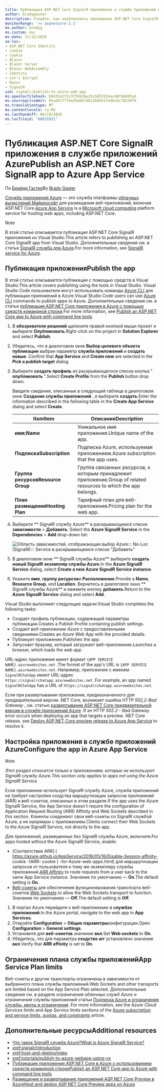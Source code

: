 ```yaml
---
title: Публикация ASP.NET Core SignalR приложения в службе приложений Azure
author: bradygaster
description: Узнайте, как опубликовать приложение ASP.NET Core SignalR в службе приложений Azure.
monikerRange: '>= aspnetcore-2.1'
ms.author: bradyg
ms.custom: mvc
ms.date: 11/12/2019
no-loc:
- ASP.NET Core Identity
- cookie
- Cookie
- Blazor
- Blazor Server
- Blazor WebAssembly
- Identity
- Let's Encrypt
- Razor
- SignalR
uid: signalr/publish-to-azure-web-app
ms.openlocfilehash: b9d32e2f3c37f652be15c5857d14ac48f66695ad
ms.sourcegitcommit: 65add17f74a29a647d812b04517e46cbc78258f9
ms.translationtype: MT
ms.contentlocale: ru-RU
ms.lasthandoff: 08/19/2020
ms.locfileid: "88631931"
---
```

# <a name="publish-an-aspnet-core-no-locsignalr-app-to-azure-app-service"></a><span data-ttu-id="30252-103">Публикация ASP.NET Core SignalR приложения в службе приложений Azure</span><span class="sxs-lookup"><span data-stu-id="30252-103">Publish an ASP.NET Core SignalR app to Azure App Service</span></span>

<span data-ttu-id="30252-104">По [Брейди Гастер](https://twitter.com/bradygaster)</span><span class="sxs-lookup"><span data-stu-id="30252-104">By [Brady Gaster](https://twitter.com/bradygaster)</span></span>

<span data-ttu-id="30252-105">[Служба приложений Azure](/azure/app-service/app-service-web-overview) — это служба платформы [облачных вычислений Майкрософт](https://azure.microsoft.com/) для размещения веб-приложений, включая ASP.NET Core.</span><span class="sxs-lookup"><span data-stu-id="30252-105">[Azure App Service](/azure/app-service/app-service-web-overview) is a [Microsoft cloud computing](https://azure.microsoft.com/) platform service for hosting web apps, including ASP.NET Core.</span></span>

> [!NOTE]
> <span data-ttu-id="30252-106">В этой статье описывается публикация ASP.NET Core SignalR приложения из Visual Studio.</span><span class="sxs-lookup"><span data-stu-id="30252-106">This article refers to publishing an ASP.NET Core SignalR app from Visual Studio.</span></span> <span data-ttu-id="30252-107">Дополнительные сведения см. в статье [ SignalR служба для Azure](https://azure.microsoft.com/services/signalr-service).</span><span class="sxs-lookup"><span data-stu-id="30252-107">For more information, see [SignalR service for Azure](https://azure.microsoft.com/services/signalr-service).</span></span>

## <a name="publish-the-app"></a><span data-ttu-id="30252-108">Публикация приложения</span><span class="sxs-lookup"><span data-stu-id="30252-108">Publish the app</span></span>

<span data-ttu-id="30252-109">В этой статье описывается публикация с помощью средств в Visual Studio.</span><span class="sxs-lookup"><span data-stu-id="30252-109">This article covers publishing using the tools in Visual Studio.</span></span> <span data-ttu-id="30252-110">Visual Studio Code пользователи могут использовать команды [Azure CLI](/cli/azure) для публикации приложений в Azure.</span><span class="sxs-lookup"><span data-stu-id="30252-110">Visual Studio Code users can use [Azure CLI](/cli/azure) commands to publish apps to Azure.</span></span> <span data-ttu-id="30252-111">Дополнительные сведения см. в статье [публикация ASP.NET Core приложения в Azure с помощью средств командной строки](/azure/app-service/app-service-web-get-started-dotnet).</span><span class="sxs-lookup"><span data-stu-id="30252-111">For more information, see [Publish an ASP.NET Core app to Azure with command line tools](/azure/app-service/app-service-web-get-started-dotnet).</span></span>

1. <span data-ttu-id="30252-112">В **обозревателе решений** щелкните правой кнопкой мыши проект и выберите **Опубликовать**.</span><span class="sxs-lookup"><span data-stu-id="30252-112">Right-click on the project in **Solution Explorer** and select **Publish**.</span></span>

1. <span data-ttu-id="30252-113">Убедитесь, что в диалоговом окне **Выбор целевого объекта публикации** выбран параметр **служба приложений** и **создать новые** .</span><span class="sxs-lookup"><span data-stu-id="30252-113">Confirm that **App Service** and **Create new** are selected in the **Pick a publish target** dialog.</span></span>

1. <span data-ttu-id="30252-114">Выберите **создать профиль** из раскрывающегося списка кнопка " **опубликовать** ".</span><span class="sxs-lookup"><span data-stu-id="30252-114">Select **Create Profile** from the **Publish** button drop down.</span></span>

   <span data-ttu-id="30252-115">Введите сведения, описанные в следующей таблице в диалоговом окне **Создание службы приложений** , и выберите **создать**.</span><span class="sxs-lookup"><span data-stu-id="30252-115">Enter the information described in the following table in the **Create App Service** dialog and select **Create**.</span></span>

   | <span data-ttu-id="30252-116">Item</span><span class="sxs-lookup"><span data-stu-id="30252-116">Item</span></span>               | <span data-ttu-id="30252-117">Описание</span><span class="sxs-lookup"><span data-stu-id="30252-117">Description</span></span> |
   | ------------------ | ----------- |
   | <span data-ttu-id="30252-118">**имя**;</span><span class="sxs-lookup"><span data-stu-id="30252-118">**Name**</span></span>           | <span data-ttu-id="30252-119">Уникальное имя приложения.</span><span class="sxs-lookup"><span data-stu-id="30252-119">Unique name of the app.</span></span> |
   | <span data-ttu-id="30252-120">**Подписка**</span><span class="sxs-lookup"><span data-stu-id="30252-120">**Subscription**</span></span>   | <span data-ttu-id="30252-121">Подписка Azure, используемая приложением.</span><span class="sxs-lookup"><span data-stu-id="30252-121">Azure subscription that the app uses.</span></span> |
   | <span data-ttu-id="30252-122">**Группа ресурсов**</span><span class="sxs-lookup"><span data-stu-id="30252-122">**Resource Group**</span></span> | <span data-ttu-id="30252-123">Группа связанных ресурсов, к которым принадлежит приложение.</span><span class="sxs-lookup"><span data-stu-id="30252-123">Group of related resources to which the app belongs.</span></span> |
   | <span data-ttu-id="30252-124">**План размещения**</span><span class="sxs-lookup"><span data-stu-id="30252-124">**Hosting Plan**</span></span>   | <span data-ttu-id="30252-125">Тарифный план для веб-приложения.</span><span class="sxs-lookup"><span data-stu-id="30252-125">Pricing plan for the web app.</span></span> |

1. <span data-ttu-id="30252-126">Выберите \*\* SignalR службу Azure\*\* в раскрывающемся списке **зависимости**  >  **Добавить** :</span><span class="sxs-lookup"><span data-stu-id="30252-126">Select the **Azure SignalR Service** in the **Dependencies** > **Add** drop-down list:</span></span>

   ![Область зависимостей, отображающая выбор Azure::: No-Loc (SignalR)::: Service в раскрывающемся списке "Добавить"](publish-to-azure-web-app/_static/signalr-service-dependency.png)

1. <span data-ttu-id="30252-128">В диалоговом окне \*\* SignalR службы Azure\*\* выберите **создать новый SignalR экземпляр службы Azure**.</span><span class="sxs-lookup"><span data-stu-id="30252-128">In the **Azure SignalR Service** dialog, select **Create a new Azure SignalR Service instance**.</span></span>

1. <span data-ttu-id="30252-129">Укажите **имя**, **группу ресурсов**и **Расположение**.</span><span class="sxs-lookup"><span data-stu-id="30252-129">Provide a **Name**, **Resource Group**, and **Location**.</span></span> <span data-ttu-id="30252-130">Вернитесь в диалоговое окно \*\* SignalR службы Azure\*\* и нажмите кнопку **добавить**.</span><span class="sxs-lookup"><span data-stu-id="30252-130">Return to the **Azure SignalR Service** dialog and select **Add**.</span></span>

<span data-ttu-id="30252-131">Visual Studio выполняет следующие задачи:</span><span class="sxs-lookup"><span data-stu-id="30252-131">Visual Studio completes the following tasks:</span></span>

* <span data-ttu-id="30252-132">Создает профиль публикации, содержащий параметры публикации.</span><span class="sxs-lookup"><span data-stu-id="30252-132">Creates a Publish Profile containing publish settings.</span></span>
* <span data-ttu-id="30252-133">Создает *веб-приложение Azure* с предоставленными сведениями.</span><span class="sxs-lookup"><span data-stu-id="30252-133">Creates an *Azure Web App* with the provided details.</span></span>
* <span data-ttu-id="30252-134">Публикует приложение.</span><span class="sxs-lookup"><span data-stu-id="30252-134">Publishes the app.</span></span>
* <span data-ttu-id="30252-135">Запускает браузер, который загружает веб-приложение.</span><span class="sxs-lookup"><span data-stu-id="30252-135">Launches a browser, which loads the web app.</span></span>

<span data-ttu-id="30252-136">URL-адрес приложения имеет формат `{APP SERVICE NAME}.azurewebsites.net` .</span><span class="sxs-lookup"><span data-stu-id="30252-136">The format of the app's URL is `{APP SERVICE NAME}.azurewebsites.net`.</span></span> <span data-ttu-id="30252-137">Например, приложение с именем `SignalRChatApp` имеет URL-адрес `https://signalrchatapp.azurewebsites.net` .</span><span class="sxs-lookup"><span data-stu-id="30252-137">For example, an app named `SignalRChatApp` has a URL of `https://signalrchatapp.azurewebsites.net`.</span></span>

<span data-ttu-id="30252-138">Если при развертывании приложения, предназначенного для предварительной версии .NET Core, возникает ошибка HTTP *502,2-Bad Gateway* , см. статью [развертывание ASP.NET Core предварительной версии в службе приложений Azure](xref:host-and-deploy/azure-apps/index#deploy-aspnet-core-preview-release-to-azure-app-service) .</span><span class="sxs-lookup"><span data-stu-id="30252-138">If an HTTP *502.2 - Bad Gateway* error occurs when deploying an app that targets a preview .NET Core release, see [Deploy ASP.NET Core preview release to Azure App Service](xref:host-and-deploy/azure-apps/index#deploy-aspnet-core-preview-release-to-azure-app-service) to resolve it.</span></span>

## <a name="configure-the-app-in-azure-app-service"></a><span data-ttu-id="30252-139">Настройка приложения в службе приложений Azure</span><span class="sxs-lookup"><span data-stu-id="30252-139">Configure the app in Azure App Service</span></span>

> [!NOTE]
> <span data-ttu-id="30252-140">*Этот раздел относится только к приложениям, которые не используют SignalR службу Azure.*</span><span class="sxs-lookup"><span data-stu-id="30252-140">*This section only applies to apps not using the Azure SignalR Service.*</span></span>
>
> <span data-ttu-id="30252-141">Если приложение использует SignalR службу Azure, служба приложений не требует настройки сходства маршрутизации запросов приложений (ARR) и веб-сокетов, описанных в этом разделе.</span><span class="sxs-lookup"><span data-stu-id="30252-141">If the app uses the Azure SignalR Service, the App Service doesn't require the configuration of Application Request Routing (ARR) Affinity and Web Sockets described in this section.</span></span> <span data-ttu-id="30252-142">Клиенты соединяют свои веб-сокеты со SignalR службой Azure, а не напрямую с приложением.</span><span class="sxs-lookup"><span data-stu-id="30252-142">Clients connect their Web Sockets to the Azure SignalR Service, not directly to the app.</span></span>

<span data-ttu-id="30252-143">Для приложений, размещенных без SignalR службы Azure, включите:</span><span class="sxs-lookup"><span data-stu-id="30252-143">For apps hosted without the Azure SignalR Service, enable:</span></span>

* <span data-ttu-id="30252-144">[Соответствие ARR] ( https://azure.github.io/AppService/2016/05/16/Disable-Session-affinity- cookie -(ARR- cookie ) -for-Azure-web-apps.html) для маршрутизации запросов от пользователя к тому же экземпляру службы приложений.</span><span class="sxs-lookup"><span data-stu-id="30252-144">[ARR Affinity](https://azure.github.io/AppService/2016/05/16/Disable-Session-affinity-cookie-(ARR-cookie)-for-Azure-web-apps.html) to route requests from a user back to the same App Service instance.</span></span> <span data-ttu-id="30252-145">Значение по умолчанию — **On**.</span><span class="sxs-lookup"><span data-stu-id="30252-145">The default setting is **On**.</span></span>
* <span data-ttu-id="30252-146">[Веб-сокеты](xref:fundamentals/websockets) для обеспечения функционирования транспорта веб-сокетов.</span><span class="sxs-lookup"><span data-stu-id="30252-146">[Web Sockets](xref:fundamentals/websockets) to allow the Web Sockets transport to function.</span></span> <span data-ttu-id="30252-147">Значение по умолчанию — **Off**.</span><span class="sxs-lookup"><span data-stu-id="30252-147">The default setting is **Off**.</span></span>

1. <span data-ttu-id="30252-148">В портал Azure перейдите к веб-приложению в **службах приложений**.</span><span class="sxs-lookup"><span data-stu-id="30252-148">In the Azure portal, navigate to the web app in **App Services**.</span></span>
1. <span data-ttu-id="30252-149">Откройте **Configuration**  >  **Общие параметры**конфигурации.</span><span class="sxs-lookup"><span data-stu-id="30252-149">Open **Configuration** > **General settings**.</span></span>
1. <span data-ttu-id="30252-150">Установите для **веб-сокетов** значение **вкл**.</span><span class="sxs-lookup"><span data-stu-id="30252-150">Set **Web sockets** to **On**.</span></span>
1. <span data-ttu-id="30252-151">Убедитесь, что для параметра **сходство arr** установлено значение **вкл**.</span><span class="sxs-lookup"><span data-stu-id="30252-151">Verify that **ARR affinity** is set to **On**.</span></span>

## <a name="app-service-plan-limits"></a><span data-ttu-id="30252-152">Ограничения плана службы приложений</span><span class="sxs-lookup"><span data-stu-id="30252-152">App Service Plan limits</span></span>

<span data-ttu-id="30252-153">Веб-сокеты и другие транспорты ограничены в зависимости от выбранного плана службы приложений.</span><span class="sxs-lookup"><span data-stu-id="30252-153">Web Sockets and other transports are limited based on the App Service Plan selected.</span></span> <span data-ttu-id="30252-154">Дополнительные сведения см. в разделе *ограничения облачных служб Azure* и *ограничения службы приложений* статьи [Подписка Azure и ограничения службы, квоты и ограничения](/azure/azure-subscription-service-limits#app-service-limits) .</span><span class="sxs-lookup"><span data-stu-id="30252-154">For more information, see the *Azure Cloud Services limits* and *App Service limits* sections of the [Azure subscription and service limits, quotas, and constraints](/azure/azure-subscription-service-limits#app-service-limits) article.</span></span>

## <a name="additional-resources"></a><span data-ttu-id="30252-155">Дополнительные ресурсы</span><span class="sxs-lookup"><span data-stu-id="30252-155">Additional resources</span></span>

* [<span data-ttu-id="30252-156">Что такое SignalR служба Azure?</span><span class="sxs-lookup"><span data-stu-id="30252-156">What is Azure SignalR Service?</span></span>](/azure/azure-signalr/signalr-overview)
* <xref:signalr/introduction>
* <xref:host-and-deploy/index>
* <xref:tutorials/publish-to-azure-webapp-using-vs>
* [<span data-ttu-id="30252-157">Публикация приложения ASP.NET Core в Azure с использованием средств командной строки</span><span class="sxs-lookup"><span data-stu-id="30252-157">Publish an ASP.NET Core app to Azure with command line tools</span></span>](/azure/app-service/app-service-web-get-started-dotnet)
* [<span data-ttu-id="30252-158">Размещение и развертывание приложений ASP.NET Core Preview в Azure</span><span class="sxs-lookup"><span data-stu-id="30252-158">Host and deploy ASP.NET Core Preview apps on Azure</span></span>](xref:host-and-deploy/azure-apps/index#deploy-aspnet-core-preview-release-to-azure-app-service)
